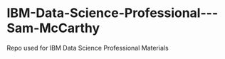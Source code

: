 # IBM-Data-Science-Professional---Sam-McCarthy
Repo used for IBM Data Science Professional Materials
